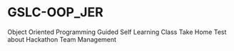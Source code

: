 # GSLC-OOP_JER
Object Oriented Programming Guided Self Learning Class Take Home Test about Hackathon Team Management

